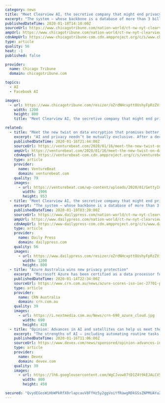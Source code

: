 ```yaml
---
category: news
title: "Meet Clearview AI, the secretive company that might end privacy as we know it"
excerpt: "The system — whose backbone is a database of more than 3 billion images that Clearview claims to have scraped from Facebook ... research,” according to a document provided to Nehlen and later posted online. Ton-That said the company never actually offered such services. The company soon changed its name to Clearview AI and began marketing ..."
publishedDateTime: 2020-01-18T14:10:00Z
sourceUrl: https://www.chicagotribune.com/nation-world/ct-nw-nyt-clearview-facial-recognition-20200119-dkdqz7ypaveb3id42tpz7ymase-story.html
ampUrl: https://www.chicagotribune.com/nation-world/ct-nw-nyt-clearview-facial-recognition-20200119-dkdqz7ypaveb3id42tpz7ymase-story.html?outputType=amp
cdnAmpUrl: https://www-chicagotribune-com.cdn.ampproject.org/c/s/www.chicagotribune.com/nation-world/ct-nw-nyt-clearview-facial-recognition-20200119-dkdqz7ypaveb3id42tpz7ymase-story.html?outputType=amp
type: article
quality: 56
heat: -1
published: false

provider:
  name: Chicago Tribune
  domain: chicagotribune.com

topics:
  - AI
  - Facebook AI

images:
  - url: https://www.chicagotribune.com/resizer/oZrdNHcxpttOUshyFpRzZViOTZc=/1200x0/top/arc-anglerfish-arc2-prod-tronc.s3.amazonaws.com/public/6ZYRERIGSNBEVEWMOA6S7BMDIU.jpg
    width: 1200
    height: 800
    title: "Meet Clearview AI, the secretive company that might end privacy as we know it"

related:
  - title: "Meet the new twist on data encryption that promises better privacy and security for AI"
    excerpt: "AI and privacy needn’t be mutually exclusive. After a decade in the labs, homomorphic encryption (HE) is emerging as a top way to help protect data privacy in machine learning (ML) and cloud computing. It’s a timely breakthrough: Data from ML is doubling yearly. At the same time, concern about related data privacy and security is growing ..."
    publishedDateTime: 2020-01-16T21:44:00Z
    sourceUrl: https://venturebeat.com/2020/01/16/meet-the-new-twist-on-data-encryption-that-promises-better-privacy-and-security-for-ai/
    ampUrl: https://venturebeat.com/2020/01/16/meet-the-new-twist-on-data-encryption-that-promises-better-privacy-and-security-for-ai/amp/
    cdnAmpUrl: https://venturebeat-com.cdn.ampproject.org/c/s/venturebeat.com/2020/01/16/meet-the-new-twist-on-data-encryption-that-promises-better-privacy-and-security-for-ai/amp/
    type: article
    provider:
      name: VentureBeat
      domain: venturebeat.com
    quality: 79
    images:
      - url: https://venturebeat.com/wp-content/uploads/2020/01/GettyImages-654683563.jpeg?fit=1906%2C953&strip=all
        width: 1906
        height: 953
  - title: "Meet Clearview AI, the secretive company that might end privacy as we know it"
    excerpt: "The system — whose backbone is a database of more than 3 billion images that Clearview claims to have scraped from Facebook ... research,” according to a document provided to Nehlen and later posted online. Ton-That said the company never actually offered such services. The company soon changed its name to Clearview AI and began marketing ..."
    publishedDateTime: 2020-01-19T03:20:00Z
    sourceUrl: https://www.dailypress.com/nation-world/ct-nw-nyt-clearview-facial-recognition-20200119-dkdqz7ypaveb3id42tpz7ymase-story.html
    ampUrl: https://www.dailypress.com/nation-world/ct-nw-nyt-clearview-facial-recognition-20200119-dkdqz7ypaveb3id42tpz7ymase-story.html?outputType=amp
    cdnAmpUrl: https://www-dailypress-com.cdn.ampproject.org/c/s/www.dailypress.com/nation-world/ct-nw-nyt-clearview-facial-recognition-20200119-dkdqz7ypaveb3id42tpz7ymase-story.html?outputType=amp
    type: article
    provider:
      name: Daily Press
      domain: dailypress.com
    quality: 56
    images:
      - url: https://www.dailypress.com/resizer/oZrdNHcxpttOUshyFpRzZViOTZc=/1200x0/top/arc-anglerfish-arc2-prod-tronc.s3.amazonaws.com/public/6ZYRERIGSNBEVEWMOA6S7BMDIU.jpg
        width: 1200
        height: 800
  - title: "Azure Australia wins new privacy protection"
    excerpt: "Microsoft Azure has been certified as a data processor for the new international standard ... “Modern business is driven by digital transformation, including the ability to deeply understand data and unlock the power of big data analytics and AI,” the blog post read. “But before customers – and regulators – will allow you to leverage ..."
    publishedDateTime: 2020-01-14T22:34:00Z
    sourceUrl: https://www.crn.com.au/news/azure-scores-iso-iec-27701-privacy-standard-certification-536497
    type: article
    provider:
      name: CRN Australia
      domain: crn.com.au
    quality: 39
    images:
      - url: https://i.nextmedia.com.au/News/crn-690_azure_cloud.jpg
        width: 690
        height: 428
  - title: "Opinion: Advances in AI and satellites can help us meet the SDGs"
    excerpt: "The strengths of AI — including automating routine tasks ... and companies open to sharing data must consider regulatory frameworks, data privacy, and ethics. Maxar shares satellite imagery and information to aid disaster response, including pre-event imagery, post-event imagery, and a crowdsourced damage assessment through its Open Data ..."
    publishedDateTime: 2020-01-16T11:06:00Z
    sourceUrl: https://www.devex.com/news/sponsored/opinion-advances-in-ai-and-satellites-can-help-us-meet-the-sdgs-96366
    type: article
    provider:
      name: Devex
      domain: devex.com
    quality: 39
    images:
      - url: https://lh6.googleusercontent.com/WgCJvow87tD1Z4t9kEJALCV5JrHjQIfQDb5vkn30i9rfb1nGqTuqsygGHQaTqWTATPx8NmWCzYc9Gt7oiseWq_kuOxNMEdWAarkFPA2HEd9yt_e5lIT4pB0hKrQMe_sZ5lIu8Gk5
        width: 800
        height: 450

secured: "QvydEGosWiHbWPkRfX0rlapcauV8FfHz5y2ggVoiYfRawgRDkGSsZNPMUAYu2moUFYC07milWN9OiOICAXPjGMTgodvmfw4TqFGJpnvvlnb2t1hzfsNLXwwEemaSAxYcUBG41wObxY5GS92TrMPyN092lAMnGLMoD3HP020U0ODXPRZrbGXA8NxPeCiZkItR//+yOi4hADnDNsNnQFp1xZrxfAMgm8cY9SScndAquMOSOmx+Wz8YPW6CWje8UEM7VtFG7wZeVU0A6i/kQJSFsebU7O4/5IO5tFBDL/5YoTE=;tH+YPaMDMewdo+4DcTM75g=="
---
```


